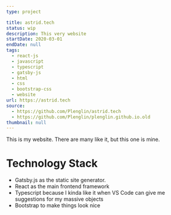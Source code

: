 ```yaml
---
type: project

title: astrid.tech
status: wip
description: This very website
startDate: 2020-03-01
endDate: null
tags:
  - react-js
  - javascript
  - typescript
  - gatsby-js
  - html
  - css
  - bootstrap-css
  - website
url: https://astrid.tech
source:
  - https://github.com/Plenglin/astrid.tech
  - https://github.com/Plenglin/plenglin.github.io.old
thumbnail: null
---
```


This is my website. There are many like it, but this one is mine.

# Technology Stack

- Gatsby.js as the static site generator.
- React as the main frontend framework
- Typescript because I kinda like it when VS Code can give me suggestions for my massive objects
- Bootstrap to make things look nice
